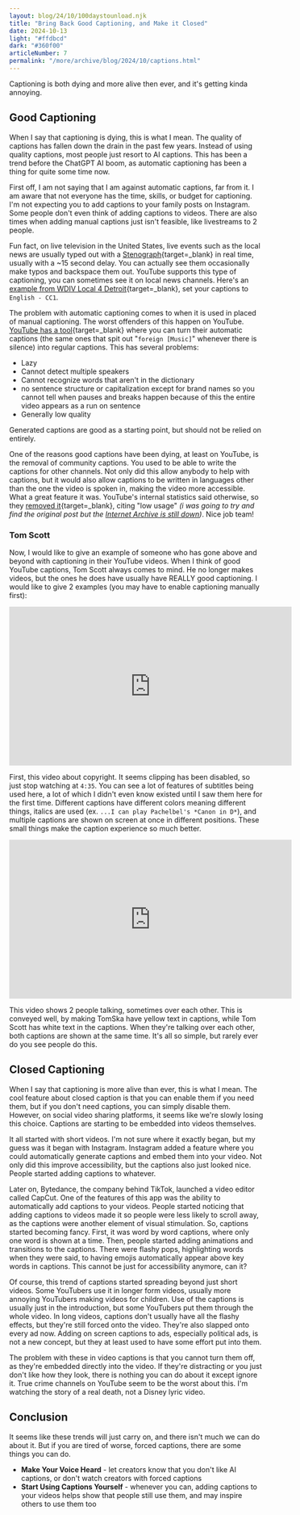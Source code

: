 ```yaml
---
layout: blog/24/10/100daystounload.njk
title: "Bring Back Good Captioning, and Make it Closed"
date: 2024-10-13
light: "#ffdbcd"
dark: "#360f00"
articleNumber: 7
permalink: "/more/archive/blog/2024/10/captions.html"
---
```

Captioning is both dying and more alive then ever, and it's getting kinda annoying.

## Good Captioning

When I say that captioning is dying, this is what I mean. The quality of captions has fallen down the drain in the past few years. Instead of using quality captions, most people just resort to AI captions. This has been a trend before the ChatGPT AI boom, as automatic captioning has been a thing for quite some time now.

First off, I am not saying that I am against automatic captions, far from it. I am aware that not everyone has the time, skills, or budget for captioning. I'm not expecting you to add captions to your family posts on Instagram. Some people don't even think of adding captions to videos. There are also times when adding manual captions just isn't feasible, like livestreams to 2 people.

Fun fact, on live television in the United States, live events such as the local news are usually typed out with a [Stenograph](https://en.wikipedia.org/wiki/Stenotype){target=_blank} in real time, usually with a ~15 second delay. You can actually see them occasionally make typos and backspace them out. YouTube supports this type of captioning, you can sometimes see it on local news channels. Here's an [example from WDIV Local 4 Detroit](https://youtu.be/ZRIHOUSgMO0?t=9){target=_blank}, set your captions to `English - CC1`.

The problem with automatic captioning comes to when it is used in placed of manual captioning. The worst offenders of this happen on YouTube. [YouTube has a tool](https://support.google.com/youtube/answer/2734796?hl=en#zippy=%2Cauto-sync){target=_blank} where you can turn their automatic captions (the same ones that spit out "`foreign [Music]`" whenever there is silence) into regular captions. This has several problems:

- Lazy
- Cannot detect multiple speakers
- Cannot recognize words that aren't in the dictionary
- no sentence structure or capitalization except for brand names so you cannot tell when pauses and breaks happen because of this the entire video appears as a run on sentence
- Generally low quality

Generated captions are good as a starting point, but should not be relied on entirely.

One of the reasons good captions have been dying, at least on YouTube, is the removal of community captions. You used to be able to write the captions for other channels. Not only did this allow anybody to help with captions, but it would also allow captions to be written in languages other than the one the video is spoken in, making the video more accessible. What a great feature it was. YouTube's internal statistics said otherwise, so they [removed it](https://www.theverge.com/2020/7/31/21349401/youtube-community-captions-deaf-creators-accessibility-google){target=_blank}, citing "low usage" *(i was going to try and find the original post but the [Internet Archive is still down](iadown.html))*. Nice job team!

### Tom Scott

Now, I would like to give an example of someone who has gone above and beyond with captioning in their YouTube videos. When I think of good YouTube captions, Tom Scott always comes to mind. He no longer makes videos, but the ones he does have usually have REALLY good captioning. I would like to give 2 examples (you may have to enable captioning manually first):

<iframe width="560" height="315" src="https://www.youtube-nocookie.com/embed/1Jwo5qc78QU?si=CDr-sG7crvvwV5ul&amp;start=217" title="YouTube video player" frameborder="0" allow="accelerometer; autoplay; clipboard-write; encrypted-media; gyroscope; picture-in-picture; web-share" referrerpolicy="strict-origin-when-cross-origin" allowfullscreen></iframe>

First, this video about copyright. It seems clipping has been disabled, so just stop watching at `4:35`. You can see a lot of features of subtitles being used here, a lot of which I didn't even know existed until I saw them here for the first time. Different captions have different colors meaning different things, italics are used (ex. `...I can play Pachelbel's *Canon in D*`), and multiple captions are shown on screen at once in different positions. These small things make the caption experience so much better.

<iframe width="560" height="315" src="https://www.youtube-nocookie.com/embed/qvot0oeaH_4?si=GvVzhDr9P1_lqF5D&amp;start=235" title="YouTube video player" frameborder="0" allow="accelerometer; autoplay; clipboard-write; encrypted-media; gyroscope; picture-in-picture; web-share" referrerpolicy="strict-origin-when-cross-origin" allowfullscreen></iframe>

This video shows 2 people talking, sometimes over each other. This is conveyed well, by making TomSka have yellow text in captions, while Tom Scott has white text in the captions. When they're talking over each other, both captions are shown at the same time. It's all so simple, but rarely ever do you see people do this.

## Closed Captioning

When I say that captioning is more alive than ever, this is what I mean. The cool feature about closed caption is that you can enable them if you need them, but if you don't need captions, you can simply disable them. However, on social video sharing platforms, it seems like we're slowly losing this choice. Captions are starting to be embedded into videos themselves.

It all started with short videos. I'm not sure where it exactly began, but my guess was it began with Instagram. Instagram added a feature where you could automatically generate captions and embed them into your video. Not only did this improve accessibility, but the captions also just looked nice. People started adding captions to whatever.

Later on, Bytedance, the company behind TikTok, launched a video editor called CapCut. One of the features of this app was the ability to automatically add captions to your videos. People started noticing that adding captions to videos made it so people were less likely to scroll away, as the captions were another element of visual stimulation. So, captions started becoming fancy. First, it was word by word captions, where only one word is shown at a time. Then, people started adding animations and transitions to the captions. There were flashy pops, highlighting words when they were said, to having emojis automatically appear above key words in captions. This cannot be just for accessibility anymore, can it?

Of course, this trend of captions started spreading beyond just short videos. Some YouTubers use it in longer form videos, usually more annoying YouTubers making videos for children. Use of the captions is usually just in the introduction, but some YouTubers put them through the whole video. In long videos, captions don't usually have all the flashy effects, but they're still forced onto the video. They're also slapped onto every ad now. Adding on screen captions to ads, especially political ads, is not a new concept, but they at least used to have some effort put into them.

The problem with these in video captions is that you cannot turn them off, as they're embedded directly into the video. If they're distracting or you just don't like how they look, there is nothing you can do about it except ignore it. True crime channels on YouTube seem to be the worst about this. I'm watching the story of a real death, not a Disney lyric video.

## Conclusion

It seems like these trends will just carry on, and there isn't much we can do about it. But if you are tired of worse, forced captions, there are some things you can do.

- **Make Your Voice Heard** - let creators know that you don't like AI captions, or don't watch creators with forced captions
- **Start Using Captions Yourself** - whenever you can, adding captions to your videos helps show that people still use them, and may inspire others to use them too